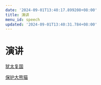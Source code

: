 ```yaml
---
date: '2024-09-01T13:40:17.899208+08:00'
title: 演讲
menu_id: speech
updated: '2024-09-01T13:40:31.784+08:00'
---
```


# 演讲

[犹太复国](./zionist)

[保护大熊猫](./pandas)

